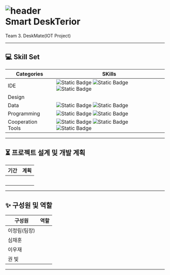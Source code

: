 ![header](https://capsule-render.vercel.app/api?type=venom&color=timeGradient&height=300&section=header&text=ErgoDesk&fontColor=333333&fontSize=90)                       
Smart DeskTerior
===========
Team 3. DeskMate(IOT Project)               
***
## :computer: Skill Set
|Categories|SKills|
|------|------|
|IDE|![Static Badge](https://img.shields.io/badge/linux-%23FCC624?style=plastic&logo=linux&logoColor=ffffff) ![Static Badge](https://img.shields.io/badge/ubuntu-22.04-grey?style=plastic&logo=ubuntu&logoColor=ffffff&labelColor=%23E95420) ![Static Badge](https://img.shields.io/badge/vsCode-%232185D0?style=plastic&logo=vscode&logoColor=ffffff) |
|Design||
|Data|![Static Badge](https://img.shields.io/badge/mysql-%234479A1?style=plastic&logo=mysql&logoColor=ffffff) ![Static Badge](https://img.shields.io/badge/amazonrds-%23527FFF?style=plastic&logo=amazonrds&logoColor=ffffff)|
|Programming|![Static Badge](https://img.shields.io/badge/Python-%233776AB?style=plastic&logo=python&logoColor=ffffff) ![Static Badge](https://img.shields.io/badge/jupyter-%23F37626?style=plastic&logo=jupyter&logoColor=ffffff)|
|Cooperation Tools|![Static Badge](https://img.shields.io/badge/jira-%230052CC?style=plastic&logo=jira&logoColor=ffffff) ![Static Badge](https://img.shields.io/badge/confluence-%23172B4D?style=plastic&logo=confluence&logoColor=ffffff) ![Static Badge](https://img.shields.io/badge/slack-%234A154B?style=plastic&logo=slack)

***

## :hourglass_flowing_sand: 프로젝트 설계 및 개발 계획
|기간|계획|
|-----|-----|
|||
|||
|||
|||
|||

***

## :sparkles: 구성원 및 역할
|구성원|역할|
|-----|-----|
|이정림(팀장)||
|심채훈||
|이우재||
|권 빛||

***
